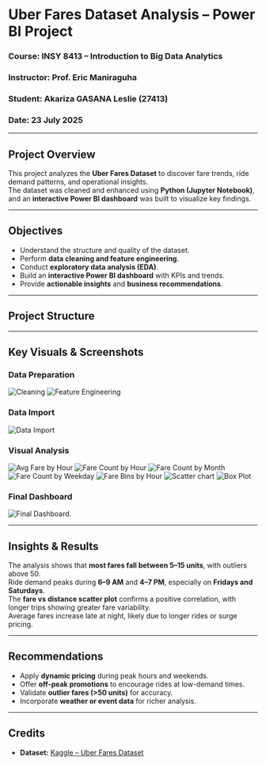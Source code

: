  #  Uber Fares Dataset Analysis – Power BI Project

###  Course: INSY 8413 – Introduction to Big Data Analytics  
###  Instructor: Prof. Eric Maniraguha  
###  Student: Akariza GASANA Leslie (27413)
###  Date: 23 July 2025

---

##  Project Overview
This project analyzes the **Uber Fares Dataset** to discover fare trends, ride demand patterns, and operational insights.  
The dataset was cleaned and enhanced using **Python (Jupyter Notebook)**, and an **interactive Power BI dashboard** was built to visualize key findings.

---

##  Objectives
- Understand the structure and quality of the dataset.
- Perform **data cleaning and feature engineering**.
- Conduct **exploratory data analysis (EDA)**.
- Build an **interactive Power BI dashboard** with KPIs and trends.
- Provide **actionable insights** and **business recommendations**.

---

## Project Structure

---

##  Key Visuals & Screenshots

### Data Preparation
![Cleaning](./cleaning.png)
![Feature Engineering](./features.png)

### Data Import
![Data Import](./data%20import.png)

### Visual Analysis
![Avg Fare by Hour](./Avg%20fare%20by%20hour%20line.png)
![Fare Count by Hour](./count%20fare%20by%20hour.png)
![Fare Count by Month](./count%20fare%20by%20month.png)
![Fare Count by Weekday](./count%20fare%20by%20weekday.png)
![Fare Bins by Hour](./fare%20bins%20by%20hour.png)
![Scatter chart](./scatter%20chart.png)
![Box Plot](./boxplot.png)

### Final Dashboard
![Final Dashboard](./final%20dashboard.png).

---
##  Insights & Results

The analysis shows that **most fares fall between 5–15 units**, with outliers above 50.  
Ride demand peaks during **6–9 AM** and **4–7 PM**, especially on **Fridays and Saturdays**.  
The **fare vs distance scatter plot** confirms a positive correlation, with longer trips showing greater fare variability.  
Average fares increase late at night, likely due to longer rides or surge pricing.

---

##  Recommendations
- Apply **dynamic pricing** during peak hours and weekends.  
- Offer **off-peak promotions** to encourage rides at low-demand times.  
- Validate **outlier fares (>50 units)** for accuracy.  
- Incorporate **weather or event data** for richer analysis.

---

##  Credits
- **Dataset:** [Kaggle – Uber Fares Dataset](https://www.kaggle.com/datasets/yasserh/uber-fares-dataset)
